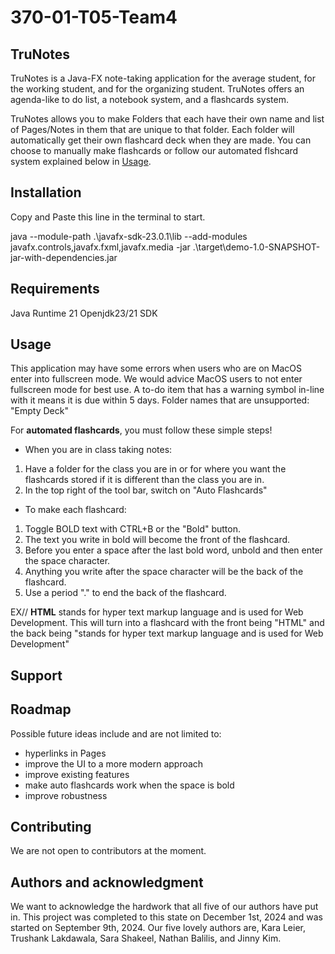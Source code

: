 # 370-01-T05-Team4

## TruNotes
TruNotes is a Java-FX note-taking application for the average student, for the working student, and for the organizing student. TruNotes offers an agenda-like to do list, a notebook system, and a flashcards system.

TruNotes allows you to make Folders that each have their own name and list of Pages/Notes in them that are unique to that folder. Each folder will automatically get their own flashcard deck when they are made. You can choose to manually make flashcards or follow our automated flshcard system explained below in [Usage](#usage).

## Installation
Copy and Paste this line in the terminal to start.

java --module-path .\javafx-sdk-23.0.1\lib --add-modules javafx.controls,javafx.fxml,javafx.media -jar .\target\demo-1.0-SNAPSHOT-jar-with-dependencies.jar

## Requirements
Java Runtime 21
Openjdk23/21 SDK

## Usage
This application may have some errors when users who are on MacOS enter into fullscreen mode. We would advice MacOS users to not enter fullscreen mode for best use. 
A to-do item that has a warning symbol in-line with it means it is due within 5 days.
Folder names that are unsupported: "Empty Deck"

For **automated flashcards**, you must follow these simple steps!
- When you are in class taking notes:
1. Have a folder for the class you are in or for where you want the flashcards stored if it is different than the class you are in.
2. In the top right of the tool bar, switch on "Auto Flashcards"
- To make each flashcard:
1. Toggle BOLD text with CTRL+B or the "Bold" button.
2. The text you write in bold will become the front of the flashcard.
3. Before you enter a space after the last bold word, unbold and then enter the space character.
4. Anything you write after the space character will be the back of the flashcard.
5. Use a period "." to end the back of the flashcard.

EX// **HTML** stands for hyper text markup language and is used for Web Development.
This will turn into a flashcard with the front being "HTML" and the back being "stands for hyper text markup language and is used for Web Development"

## Support

## Roadmap
Possible future ideas include and are not limited to:
- hyperlinks in Pages
- improve the UI to a more modern approach
- improve existing features
 - make auto flashcards work when the space is bold
- improve robustness

## Contributing
We are not open to contributors at the moment.

## Authors and acknowledgment
We want to acknowledge the hardwork that all five of our authors have put in. This project was completed to this state on December 1st, 2024 and was started on September 9th, 2024. 
Our five lovely authors are, Kara Leier, Trushank Lakdawala, Sara Shakeel, Nathan Balilis, and Jinny Kim.
